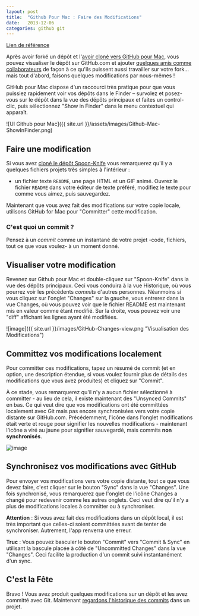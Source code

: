 ```yaml
---
layout: post
title:  "Github Pour Mac : Faire des Modifications"
date:   2013-12-06
categories: github git 
---
```

[Lien de référence](https://help.github.com/articles/making-changes)

Après avoir forké un dépôt et l'[avoir cloné vers GitHub pour Mac](2013/12/06/GitHub-pour-mac-travailler-avec-des-repos/), vous pouvez visualiser le dépôt sur GitHub.com et ajouter [quelques amis comme collaborateurs](https://help.github.com/articles/how-do-i-add-a-collaborator) de façon à ce qu'ils puissent aussi travailler sur votre fork… mais tout d'abord, faisons quelques modifications par nous-mêmes ! 

GitHub pour Mac dispose d'un raccourci très pratique pour que vous puissiez rapidement voir vos dépôts dans le Finder – survolez et posez-vous sur le dépôt dans la vue des dépôts principaux et faites un control-clic, puis sélectionnez "Show in Finder" dans le menu contextuel qui apparaît.


![UI Github pour Mac]({{ site.url }}/assets/images/Github-Mac-ShowInFinder.png)

## Faire une modification

Si vous avez [cloné le dépôt Spoon-Knife](/2013/12/06/github-pour-mac-travailler-avec-des-repos/) vous remarquerez qu'il y a quelques fichiers projets très simples à l'intérieur : 
- un fichier texte `README`, une page HTML et un GIF animé.  Ouvrez le fichier `README` dans votre éditeur de texte préféré, modifiez le texte pour comme vous aimez, puis sauvegardez.

Maintenant que vous avez fait des modifications sur votre copie locale, utilisons GitHub for Mac pour "Committer" cette modification.

### C'est quoi un commit ?

Pensez à un *commit* comme un instantané de votre projet -code, fichiers, tout ce que vous voulez- à un moment donné.

## Visualiser votre modification

Revenez sur Github pour Mac et double-cliquez sur "Spoon-Knife" dans la vue des dépôts principaux. Ceci vous conduira à la vue Historique, où vous pourrez voir les précédents *commits* d'autres personnes. Néanmoins si vous cliquez sur l'onglet "Changes" sur la gauche, vous entrerez dans la vue Changes, où vous pouvez voir que le fichier README est maintenant mis en valeur comme étant modifié. Sur la droite, vous pouvez voir une "diff" affichant les lignes ayant été modifiées.

![image]({{ site.url }}/images/GitHub-Changes-view.png "Visualisation des Modifications")


## Committez vos modifications localement

Pour committer ces modifications, tapez un résumé de commit (et en option, une description étendue, si vous voulez fournir plus de détails des modifications que vous avez produites) et cliquez sur "Commit".

À ce stade, vous remarquerez qu'il n'y a aucun fichier sélectionné à committer - au lieu de cela, il existe maintenant des "Unsynced Commits" en bas. Ce qui veut dire que vos modifications ont été committées localement avec Git mais pas encore synchronisées vers votre copie distante sur GitHub.com. Précédemment, l'icône dans l'onglet modifications était verte et rouge pour signifier  les nouvelles modifications - maintenant l'icône a viré au jaune pour signifier sauvegardé, mais commits **non synchronisés**.

![image](2013/12/06/github-pour-mac-travailler-avec-des-repos/)

## Synchronisez vos modifications avec GitHub

Pour envoyer vos modifications vers votre copie distante, tout ce que vous devez faire, c'est cliquer sur le bouton "Sync" dans la vue "Changes". Une fois synchronisé, vous remarquerez que l'onglet de l'icône Changes a changé pour redevenir comme les autres onglets. Ceci veut dire qu'il n'y a plus de modifications locales à committer ou à synchroniser.

**Attention** : Si vous avez fait des modifications dans un dépôt local, il est très important que celles-ci soient committées avant de tenter de synchroniser. Autrement, l'app renverra une erreur.

**Truc** : Vous pouvez basculer le bouton "Commit" vers  "Commit & Sync" en utilisant la bascule placée à côté de "Uncommitted Changes" dans la vue "Changes". Ceci facilite la production d'un commit suivi instantanément d'un sync.

## C'est la Fête 

Bravo ! Vous avez produit quelques modifications sur un dépôt et les avez committé avec Git. Maintenant [regardons l'historique des commits](https://help.github.com/articles/viewing-previous-commits) dans un projet.

